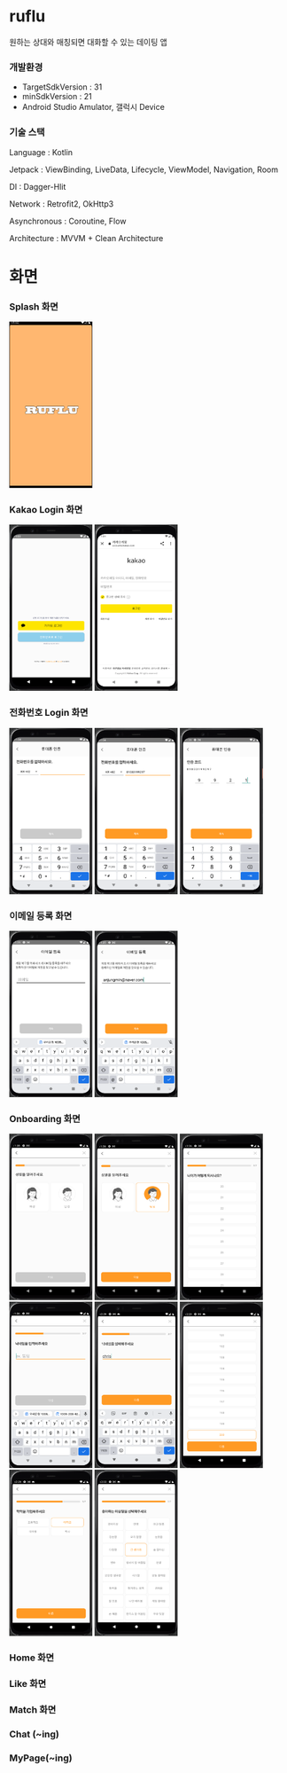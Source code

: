 # ruflu
원하는 상대와 매칭되면 대화할 수 있는 데이팅 앱

### 개발환경
- TargetSdkVersion : 31
- minSdkVersion : 21
- Android Studio Amulator, 갤럭시 Device
### 기술 스택
Language : Kotlin

Jetpack : ViewBinding, LiveData, Lifecycle, ViewModel, Navigation, Room

DI : Dagger-Hlit

Network : Retrofit2, OkHttp3

Asynchronous : Coroutine, Flow

Architecture : MVVM + Clean Architecture


# 화면
### Splash 화면
<img src="./docs/image/splash/splash.png" width="150" height="300"/>

### Kakao Login 화면
<img src="./docs/image/login/login.png" width="150" height="300"/>
<img src="./docs/image/login/kakaologin.png" width="150" height="300"/>

### 전화번호 Login 화면
<img src="./docs/image/sms/phonenumberBefore.png" width="150" height="300"/>
<img src="./docs/image/sms/phonenumberAfter.png" width="150" height="300"/>
<img src="./docs/image/sms/auth.png" width="150" height="300"/>

### 이메일 등록 화면
<img src="./docs/image/email/emailBefore.png" width="150" height="300"/>
<img src="./docs/image/email/emailAfter.png" width="150" height="300"/>

### Onboarding 화면
<img src="./docs/image/onboard/genderBefore.png" width="150" height="300"/>
<img src="./docs/image/onboard/genderAfter.png" width="150" height="300"/>
<img src="./docs/image/onboard/age.png" width="150" height="300"/>
<img src="./docs/image/onboard/nicknameBefore.png" width="150" height="300"/>
<img src="./docs/image/onboard/nicknameAfter.png" width="150" height="300"/>
<img src="./docs/image/onboard/height.png" width="150" height="300"/>
<img src="./docs/image/onboard/academy.png" width="150" height="300"/>
<img src="./docs/image/onboard/fancy.png" width="150" height="300"/>

### Home 화면
### Like 화면
### Match 화면

### Chat (~ing)
### MyPage(~ing)